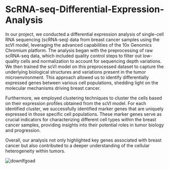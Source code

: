 # ScRNA-seq-Differential-Expression-Analysis
In our project, we conducted a differential expression analysis of single-cell RNA sequencing (scRNA-seq) data from breast cancer samples using the scVI model, leveraging the advanced capabilities of the 10x Genomics Chromium platform. The analysis began with the preprocessing of raw scRNA-seq data, which included quality control steps to filter out low-quality cells and normalization to account for sequencing depth variations. We then trained the scVI model on this preprocessed dataset to capture the underlying biological structures and variations present in the tumor microenvironment. This approach allowed us to identify differentially expressed genes between various cell populations, shedding light on the molecular mechanisms driving breast cancer.

Furthermore, we employed clustering techniques to cluster the cells based on their expression profiles obtained from the scVI model. For each identified cluster, we successfully identified marker genes that are uniquely expressed in those specific cell populations. These marker genes serve as crucial indicators for characterizing different cell types within the breast cancer samples, providing insights into their potential roles in tumor biology and progression. 

Overall, our analysis not only highlighted key genes associated with breast cancer but also contributed to a deeper understanding of the cellular heterogeneity within tumors.

![downlfgoad](https://github.com/user-attachments/assets/4e9f6642-661a-4eea-be0f-57996534b322)
